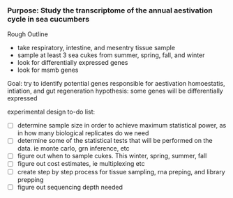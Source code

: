 ### Purpose: Study the transcriptome of the annual aestivation cycle in sea cucumbers

Rough Outline 
* take respiratory, intestine, and mesentry tissue sample 
* sample at least 3 sea cukes from summer, spring, fall, and winter
* look for differentially expressed genes
* look for msmb genes 

Goal: try to identify potential genes responsible for aestivation homoestatis, intiation, and gut regeneration
hypothesis: some genes will be differentially expressed

experimental design to-do list:
* [ ] determine sample size in order to achieve maximum statistical power, as in how many biological replicates do we need
* [ ] determine some of the statistical tests that will be performed on the data. ie monte carlo, grn inference, etc
* [ ] figure out when to sample cukes. This winter, spring, summer, fall
* [ ] figure out cost estimates, ie multiplexing etc
* [ ] create step by step process for tissue sampling, rna preping, and library prepping
* [ ] figure out sequencing depth needed 
